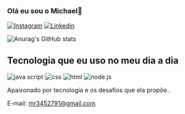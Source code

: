 ### Olá eu sou o Michael🤚
[![Instagram](https://img.shields.io/badge/Instagram-E4405F?style=for-the-badge&logo=instagram&logoColor=white)](https://www.instagram.com/invites/contact/?i=1aba1t5g3g7hk&utm_content=38qmrbm)
[![Linkedin](https://img.shields.io/badge/LinkedIn-0077B5?style=for-the-badge&logo=linkedin&logoColor=white)](https://www.linkedin.com/in/mlchaelrichard?lipi=urn%3Ali%3Apage%3Ad_flagship3_profile_view_base_contact_details%3B42dNcjYdQ5uVUDwTFPoL%2FA%3D%3D)

![Anurag's GitHub stats](https://github-readme-stats.vercel.app/api?username=MichaelRichard&show_icons=true&theme=radical)

## Tecnologia que eu uso no meu dia a dia

![java script](https://img.shields.io/badge/JavaScript-323330?style=for-the-badge&logo=javascript&logoColor=F7DF1E)
![css](https://img.shields.io/badge/CSS3-1572B6?style=for-the-badge&logo=css3&logoColor=white)
![html](https://img.shields.io/badge/HTML5-E34F26?style=for-the-badge&logo=html5&logoColor=white)
![node.js](https://img.shields.io/badge/Node.js-43853D?style=for-the-badge&logo=node.js&logoColor=white)

Apaixonado por tecnologia e os desafios que ela propõe..

E-mail: mr3452791@gmail.com
